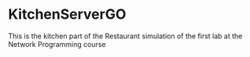 # KitchenServerGO
This is the kitchen part of the Restaurant simulation of the first lab at the Network Programming course
